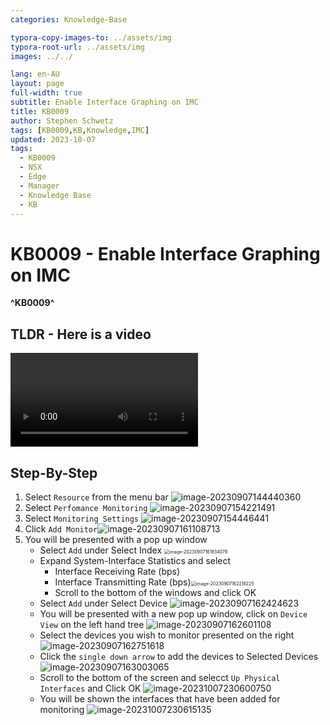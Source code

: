 ```yaml
---
categories: Knowledge-Base

typora-copy-images-to: ../assets/img
typora-root-url: ../assets/img
images: ../../

lang: en-AU
layout: page
full-width: true
subtitle: Enable Interface Graphing on IMC
title: KB0009
author: Stephen Schwetz
tags: [KB0009,KB,Knowledge,IMC]
updated: 2023-10-07
tags: 
  - KB0009
  - NSX
  - Edge
  - Manager
  - Knowledge Base
  - KB
---
```


# KB0009 - Enable Interface Graphing on IMC

**^KB0009^**

## TLDR - Here is a video

<video src="assets/enable%20interface%20graphing%20in%20IMC.mp4"></video>

## Step-By-Step

1. Select `Resource` from the menu bar
   ![image-20230907144440360](image-20230907144440360-6680302.png)
1. Select `Perfomance Monitoring`
   ![image-20230907154221491](assets/img/image-20230907154221491-6680302.png)
1. Select `Monitoring Settings`
   ![image-20230907154446441](assets/img/image-20230907154446441-6680302.png)
1. Click `Add Monitor`![image-20230907161108713](assets/img/image-20230907161108713-6680302.png)
1. You will be presented with a pop up window
   * Select `Add` under Select Index
     <img src="assets/img/image-20230907161834079-6680302.png" alt="image-20230907161834079" style="zoom:50%;" />
   * Expand System-Interface Statistics and select
     * Interface Receiving Rate (bps)
     * Interface Transmitting Rate (bps)<img src="assets/img/image-20230907162218225-6680302.png" alt="image-20230907162218225" style="zoom:50%;" />
     * Scroll to the bottom of the windows and click OK
   * Select `Add` under Select Device
     ![image-20230907162424623](assets/img/image-20230907162424623-6680302.png)
   * You will be presented with a new pop up window, click on `Device View` on the left hand tree
     ![image-20230907162601108](assets/img/image-20230907162601108-6680302.png)
   * Select the devices you wish to monitor presented on the right
     ![image-20230907162751618](assets/img/image-20230907162751618-6680302.png)
   * Click the `single down arrow` to add the devices to Selected Devices
     ![image-20230907163003065](assets/img/image-20230907163003065-6680302.png)
   * Scroll to the bottom of the screen and selecct `Up Physical Interfaces` and Click OK
     ![image-20231007230600750](assets/img/image-20231007230600750.png)
   * You will be shown the interfaces that have been added for monitoring
     ![image-20231007230615135](assets/img/image-20231007230615135.png)

